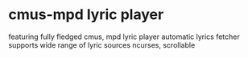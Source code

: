 # cmus-mpd lyric player
featuring fully fledged cmus, mpd lyric player
automatic lyrics fetcher
supports wide range of lyric sources
ncurses, scrollable
